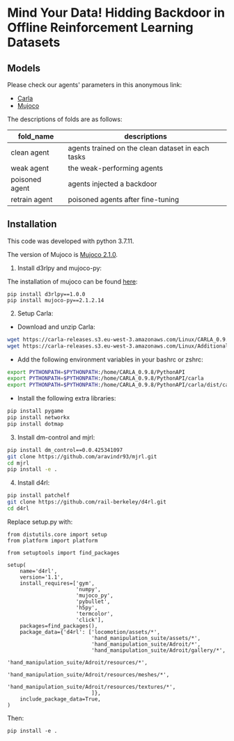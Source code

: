 # Mind Your Data! Hidding Backdoor in Offline Reinforcement Learning Datasets

## Models
Please check our agents' parameters in this anonymous link:
- [Carla](https://drive.google.com/drive/folders/1m02NWlVr_h9I9-t-YEAbQZDusgVQj_UD?usp=sharing)
- [Mujoco](https://drive.google.com/drive/folders/1EnsDQLifSzpZwXXMHpbH1o_JyfUNiH1k?usp=sharing)

The descriptions of folds are as follows:

| fold_name | descriptions |
| ------ | ----------- |
| clean agent      |  agents trained on the clean dataset in each tasks          |
| weak agent      |  the weak-performing agents           |
| poisoned agent      |  agents injected a backdoor           |
| retrain agent      |  poisoned agents after fine-tuning           |


## Installation
This code was developed with python 3.7.11.

The version of Mujoco is [Mujoco 2.1.0](https://github.com/deepmind/mujoco/releases/tag/2.1.0).

1. Install d3rlpy and mujoco-py:

The installation of mujoco can be found [here](https://github.com/deepmind/mujoco):
```
pip install d3rlpy==1.0.0
pip install mujoco-py==2.1.2.14
```

2. Setup Carla:
- Download and unzip Carla:
```bash
wget https://carla-releases.s3.eu-west-3.amazonaws.com/Linux/CARLA_0.9.8.tar.gz
wget https://carla-releases.s3.eu-west-3.amazonaws.com/Linux/AdditionalMaps_0.9.8.tar.gz
```
- Add the following environment variables in your bashrc or zshrc:
```bash
export PYTHONPATH=$PYTHONPATH:/home/CARLA_0.9.8/PythonAPI
export PYTHONPATH=$PYTHONPATH:/home/CARLA_0.9.8/PythonAPI/carla
export PYTHONPATH=$PYTHONPATH:/home/CARLA_0.9.8/PythonAPI/carla/dist/carla-0.9.8-py3.5-linux-x86_64.egg
```
- Install the following extra libraries:
```bash
pip install pygame
pip install networkx
pip install dotmap
```
3. Install dm-control and mjrl:
```bash
pip install dm_control==0.0.425341097
git clone https://github.com/aravindr93/mjrl.git
cd mjrl 
pip install -e .
```
4. Install d4rl:
```bash
pip install patchelf
git clone https://github.com/rail-berkeley/d4rl.git
cd d4rl
```
Replace setup.py with:
```
from distutils.core import setup
from platform import platform

from setuptools import find_packages

setup(
    name='d4rl',
    version='1.1',
    install_requires=['gym',
                      'numpy',
                      'mujoco_py',
                      'pybullet',
                      'h5py',
                      'termcolor', 
                      'click'], 
    packages=find_packages(),
    package_data={'d4rl': ['locomotion/assets/*',
                           'hand_manipulation_suite/assets/*',
                           'hand_manipulation_suite/Adroit/*',
                           'hand_manipulation_suite/Adroit/gallery/*',
                           'hand_manipulation_suite/Adroit/resources/*',
                           'hand_manipulation_suite/Adroit/resources/meshes/*',
                           'hand_manipulation_suite/Adroit/resources/textures/*',
                           ]},
    include_package_data=True,
)
```

Then:

```
pip install -e .
```
